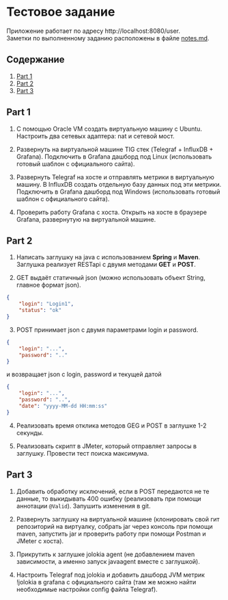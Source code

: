 # Тестовое задание

Приложение работает по адресу http://localhost:8080/user. \
Заметки по выполненному заданию расположены в файле [notes.md](notes.md).

## Содержание

1. [Part 1](#part-1)
2. [Part 2](#part-2)
3. [Part 3](#part-3)

## Part 1

1) С помощью Oracle VM создать виртуальную машину с Ubuntu. Настроить два сетевых адаптера: nat и сетевой мост.

2) Развернуть на виртуальной машине TIG стек (Telegraf + InfluxDB + Grafana). Подключить в Grafana дашборд под Linux (использовать готовый шаблон с официального сайта).

3) Развернуть Telegraf на хосте и отправлять метрики в виртуальную машину. В InfluxDB создать отдельную базу данных под эти метрики. Подключить в Grafana дашборд под Windows (использовать готовый шаблон с официального сайта).

4) Проверить работу Grafana с хоста. Открыть на хосте в браузере Grafana, развернутую на виртуальной машине.

## Part 2

1) Написать заглушку на java с использованием **Spring** и **Maven**. Заглушка реализует RESTapi с двумя методами **GET** и **POST**.

2) GET выдаёт статичный json (можно использовать объект String, главное формат json).

```json
{
    "login": "Login1",
    "status": "ok"
}
```

3) POST принимает json с двумя параметрами login и password.

```json
{
    "login": "...",
    "password": ".."
}
```
и возвращает json с login, password и текущей датой

```json
{
    "login": "...",
    "password": "..",
    "date": "yyyy-MM-dd HH:mm:ss"
}
```

4) Реализовать время отклика методов GEG и POST в заглушке 1-2 секунды.

5) Реализовать скрипт в JMeter, который отправляет запросы в заглушку. Провести тест поиска максимума.

## Part 3

1) Добавить обработку исключений, если в POST передаются не те данные, то выкидывать 400 ошибку (реализовать при помощи аннотации `@Valid`). Запушить изменения в git.

2) Развернуть заглушку на виртуальной машине (клонировать свой гит репозиторий на виртуалку, собрать jar через консоль при помощи maven, запустить jar и проверить работу при помощи Postman и JMeter с хоста).

3) Прикрутить к заглушке jolokia agent (не добавлением maven зависимости, а именно запуск javaagent вместе с заглушкой).

4) Настроить Telegraf под jolokia и добавить дашборд JVM метрик !jolokia в grafana с официального сайта (там же можно найти необходимые настройки config файла Telegraf).
